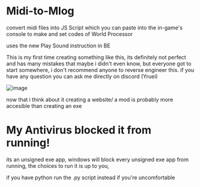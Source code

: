 # Midi-to-Mlog
convert midi files into JS Script which you can paste into the in-game's console to make and set codes of World Processor

uses the new Play Sound instruction in BE

This is my first time creating something like this, its definitely not perfect and has many mistakes that maybe i didn't even know, but everyone got to start somewhere, i don't recommend anyone to reverse engineer this.
if you have any question you can ask me directly on discord (Yruei)

![image](https://github.com/user-attachments/assets/16cbd68c-6f34-41fd-9c7a-fa96415fc0e4)

now that i think about it creating a website/ a mod is probably more accesible than creating an exe

# My Antivirus blocked it from running!
its an unsigned exe app, windows will block every unsigned exe app from running,
the choices to run it is up to you,

if you have python run the .py script instead if you're uncomfortable
